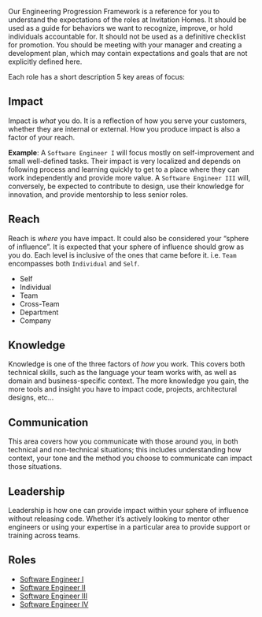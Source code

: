Our Engineering Progression Framework is a reference for you to understand the expectations of the roles at Invitation Homes. It should be used as a guide for behaviors we want to recognize, improve, or hold individuals accountable for. It should not be used as a definitive checklist for promotion. You should be meeting with your manager and creating a development plan, which may contain expectations and goals that are not explicitly defined here.

Each role has a short description 5 key areas of focus: 

## Impact

Impact is _what_ you do. It is a reflection of how you serve your customers, whether they are internal or external. How you produce impact is also a factor of your reach. 

**Example**: A `Software Engineer I` will focus mostly on self-improvement and small well-defined tasks. Their impact is very localized and depends on following process and learning quickly to get to a place where they can work independently and provide more value. A `Software Engineer III` will, conversely, be expected to contribute to design, use their knowledge for innovation, and provide mentorship to less senior roles.

## Reach

Reach is _where_ you have impact. It could also be considered your “sphere of influence”. It is expected that your sphere of influence should grow as you do. Each level is inclusive of the ones that came before it. i.e. `Team` encompasses both `Individual` and `Self`.

- Self
- Individual
- Team
- Cross-Team
- Department
- Company

## Knowledge

Knowledge is one of the three factors of _how_ you work. This covers both technical skills, such as the language your team works with, as well as domain and business-specific context. The more knowledge you gain, the more tools and insight you have to impact code, projects, architectural designs, etc…

## Communication

This area covers how you communicate with those around you, in both technical and non-technical situations; this includes understanding how context, your tone and the method you choose to communicate can impact those situations.

## Leadership

Leadership is how one can provide impact within your sphere of influence without releasing code. Whether it’s actively looking to mentor other engineers or using your expertise in a particular area to provide support or training across teams.

## Roles

- [Software Engineer I](./software_engineer_I)
- [Software Engineer II](./software_engineer_II)
- [Software Engineer III](./software_engineer_III)
- [Software Engineer IV](./software_engineer_IV)